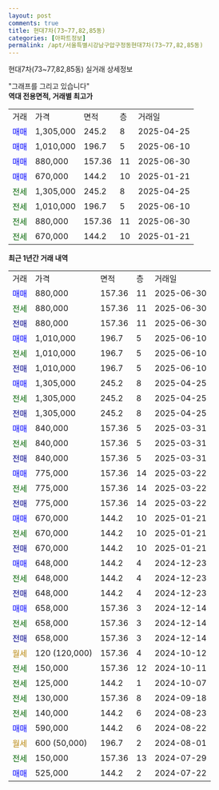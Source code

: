 ```yaml
---
layout: post
comments: true
title: 현대7차(73~77,82,85동)
categories: [아파트정보]
permalink: /apt/서울특별시강남구압구정동현대7차(73~77,82,85동)
---
```


현대7차(73~77,82,85동) 실거래 상세정보

<script type="text/javascript">
  google.charts.load('current', {'packages':['line', 'corechart']});
  google.charts.setOnLoadCallback(drawChart);

  function drawChart() {
    var data = new google.visualization.DataTable();
    data.addColumn('date', '거래일');
    data.addColumn('number', "매매");
    data.addColumn('number', "전세");
    data.addColumn('number', "전매");

    data.addRows([[new Date(Date.parse("2025-06-30")), 880000, null, null], [new Date(Date.parse("2025-06-30")), null, 880000, null], [new Date(Date.parse("2025-06-30")), null, null, 880000], [new Date(Date.parse("2025-06-10")), 1010000, null, null], [new Date(Date.parse("2025-06-10")), null, 1010000, null], [new Date(Date.parse("2025-06-10")), null, null, 1010000], [new Date(Date.parse("2025-04-25")), 1305000, null, null], [new Date(Date.parse("2025-04-25")), null, 1305000, null], [new Date(Date.parse("2025-04-25")), null, null, 1305000], [new Date(Date.parse("2025-03-31")), 840000, null, null], [new Date(Date.parse("2025-03-31")), null, 840000, null], [new Date(Date.parse("2025-03-31")), null, null, 840000], [new Date(Date.parse("2025-03-22")), 775000, null, null], [new Date(Date.parse("2025-03-22")), null, 775000, null], [new Date(Date.parse("2025-03-22")), null, null, 775000], [new Date(Date.parse("2025-01-21")), 670000, null, null], [new Date(Date.parse("2025-01-21")), null, 670000, null], [new Date(Date.parse("2025-01-21")), null, null, 670000], [new Date(Date.parse("2024-12-23")), 648000, null, null], [new Date(Date.parse("2024-12-23")), null, 648000, null], [new Date(Date.parse("2024-12-23")), null, null, 648000], [new Date(Date.parse("2024-12-14")), 658000, null, null], [new Date(Date.parse("2024-12-14")), null, 658000, null], [new Date(Date.parse("2024-12-14")), null, null, 658000], [new Date(Date.parse("2024-10-12")), null, null, null], [new Date(Date.parse("2024-10-11")), null, 150000, null], [new Date(Date.parse("2024-10-07")), null, 125000, null], [new Date(Date.parse("2024-09-18")), null, 130000, null], [new Date(Date.parse("2024-08-23")), null, 140000, null], [new Date(Date.parse("2024-08-22")), 590000, null, null], [new Date(Date.parse("2024-08-01")), null, null, null], [new Date(Date.parse("2024-07-29")), null, 150000, null], [new Date(Date.parse("2024-07-22")), 525000, null, null]]);

    var options = {
      hAxis: {
        format: 'yyyy/MM/dd'
      },    
      lineWidth: 0,
      pointsVisible: true,    
      title: '최근 1년간 유형별 실거래가 분포',
      legend: { position: 'bottom' }
    };

    var formatter = new google.visualization.NumberFormat({pattern:'###,###'} );
    formatter.format(data, 1);
    formatter.format(data, 2);
    
    setTimeout(function() {
        var chart = new google.visualization.LineChart(document.getElementById('columnchart_material'));
        chart.draw(data, (options));
        document.getElementById('loading').style.display = 'none';
    }, 200);
  }
</script>


<div id="loading" style="z-index:20; display: block; margin-left: 0px">"그래프를 그리고 있습니다"</div>
<div id="columnchart_material" style="width: 95%; margin-left: 0px; display: block"></div>
<!-- contents start -->
<b>역대 전용면적, 거래별 최고가</b>
<table class="sortable">
    <tr>
      <td>거래</td>
      <td>가격</td>
      <td>면적</td>
      <td>층</td>
      <td>거래일</td>
    </tr>
        <tr>
          <td><a style="color: blue">매매</a></td>
          <td>1,305,000</td>
          <td>245.2</td>
          <td>8</td>
          <td>2025-04-25</td>
        </tr>            <tr>
          <td><a style="color: blue">매매</a></td>
          <td>1,010,000</td>
          <td>196.7</td>
          <td>5</td>
          <td>2025-06-10</td>
        </tr>            <tr>
          <td><a style="color: blue">매매</a></td>
          <td>880,000</td>
          <td>157.36</td>
          <td>11</td>
          <td>2025-06-30</td>
        </tr>            <tr>
          <td><a style="color: blue">매매</a></td>
          <td>670,000</td>
          <td>144.2</td>
          <td>10</td>
          <td>2025-01-21</td>
        </tr>        
        <tr>
              <td><a style="color: darkgreen">전세</a></td>
              <td>1,305,000</td>
              <td>245.2</td>
              <td>8</td>
              <td>2025-04-25</td>
            </tr>            <tr>
              <td><a style="color: darkgreen">전세</a></td>
              <td>1,010,000</td>
              <td>196.7</td>
              <td>5</td>
              <td>2025-06-10</td>
            </tr>            <tr>
              <td><a style="color: darkgreen">전세</a></td>
              <td>880,000</td>
              <td>157.36</td>
              <td>11</td>
              <td>2025-06-30</td>
            </tr>            <tr>
              <td><a style="color: darkgreen">전세</a></td>
              <td>670,000</td>
              <td>144.2</td>
              <td>10</td>
              <td>2025-01-21</td>
            </tr>        
    
</table>

<b>최근 1년간 거래 내역</b>

<table class="sortable">
    <tr>
      <td>거래</td>
      <td>가격</td>
      <td>면적</td>
      <td>층</td>
      <td>거래일</td>
    </tr>
    <tr>
      <td><a style="color: blue">매매</a></td>
      <td>880,000</td>
      <td>157.36</td>
      <td>11</td>
      <td>2025-06-30</td>
    </tr>          <tr>
      <td><a style="color: darkgreen">전세</a></td>
      <td>880,000</td>
      <td>157.36</td>
      <td>11</td>
      <td>2025-06-30</td>
    </tr>          <tr>
      <td><a style="color: darkblue">전매</a></td>
      <td>880,000</td>
      <td>157.36</td>
      <td>11</td>
      <td>2025-06-30</td>
    </tr>          <tr>
      <td><a style="color: blue">매매</a></td>
      <td>1,010,000</td>
      <td>196.7</td>
      <td>5</td>
      <td>2025-06-10</td>
    </tr>          <tr>
      <td><a style="color: darkgreen">전세</a></td>
      <td>1,010,000</td>
      <td>196.7</td>
      <td>5</td>
      <td>2025-06-10</td>
    </tr>          <tr>
      <td><a style="color: darkblue">전매</a></td>
      <td>1,010,000</td>
      <td>196.7</td>
      <td>5</td>
      <td>2025-06-10</td>
    </tr>          <tr>
      <td><a style="color: blue">매매</a></td>
      <td>1,305,000</td>
      <td>245.2</td>
      <td>8</td>
      <td>2025-04-25</td>
    </tr>          <tr>
      <td><a style="color: darkgreen">전세</a></td>
      <td>1,305,000</td>
      <td>245.2</td>
      <td>8</td>
      <td>2025-04-25</td>
    </tr>          <tr>
      <td><a style="color: darkblue">전매</a></td>
      <td>1,305,000</td>
      <td>245.2</td>
      <td>8</td>
      <td>2025-04-25</td>
    </tr>          <tr>
      <td><a style="color: blue">매매</a></td>
      <td>840,000</td>
      <td>157.36</td>
      <td>5</td>
      <td>2025-03-31</td>
    </tr>          <tr>
      <td><a style="color: darkgreen">전세</a></td>
      <td>840,000</td>
      <td>157.36</td>
      <td>5</td>
      <td>2025-03-31</td>
    </tr>          <tr>
      <td><a style="color: darkblue">전매</a></td>
      <td>840,000</td>
      <td>157.36</td>
      <td>5</td>
      <td>2025-03-31</td>
    </tr>          <tr>
      <td><a style="color: blue">매매</a></td>
      <td>775,000</td>
      <td>157.36</td>
      <td>14</td>
      <td>2025-03-22</td>
    </tr>          <tr>
      <td><a style="color: darkgreen">전세</a></td>
      <td>775,000</td>
      <td>157.36</td>
      <td>14</td>
      <td>2025-03-22</td>
    </tr>          <tr>
      <td><a style="color: darkblue">전매</a></td>
      <td>775,000</td>
      <td>157.36</td>
      <td>14</td>
      <td>2025-03-22</td>
    </tr>          <tr>
      <td><a style="color: blue">매매</a></td>
      <td>670,000</td>
      <td>144.2</td>
      <td>10</td>
      <td>2025-01-21</td>
    </tr>          <tr>
      <td><a style="color: darkgreen">전세</a></td>
      <td>670,000</td>
      <td>144.2</td>
      <td>10</td>
      <td>2025-01-21</td>
    </tr>          <tr>
      <td><a style="color: darkblue">전매</a></td>
      <td>670,000</td>
      <td>144.2</td>
      <td>10</td>
      <td>2025-01-21</td>
    </tr>          <tr>
      <td><a style="color: blue">매매</a></td>
      <td>648,000</td>
      <td>144.2</td>
      <td>4</td>
      <td>2024-12-23</td>
    </tr>          <tr>
      <td><a style="color: darkgreen">전세</a></td>
      <td>648,000</td>
      <td>144.2</td>
      <td>4</td>
      <td>2024-12-23</td>
    </tr>          <tr>
      <td><a style="color: darkblue">전매</a></td>
      <td>648,000</td>
      <td>144.2</td>
      <td>4</td>
      <td>2024-12-23</td>
    </tr>          <tr>
      <td><a style="color: blue">매매</a></td>
      <td>658,000</td>
      <td>157.36</td>
      <td>3</td>
      <td>2024-12-14</td>
    </tr>          <tr>
      <td><a style="color: darkgreen">전세</a></td>
      <td>658,000</td>
      <td>157.36</td>
      <td>3</td>
      <td>2024-12-14</td>
    </tr>          <tr>
      <td><a style="color: darkblue">전매</a></td>
      <td>658,000</td>
      <td>157.36</td>
      <td>3</td>
      <td>2024-12-14</td>
    </tr>          <tr>
      <td><a style="color: darkgoldenrod">월세</a></td>
      <td>120 (120,000)</td>
      <td>157.36</td>
      <td>4</td>
      <td>2024-10-12</td>
    </tr>          <tr>
      <td><a style="color: darkgreen">전세</a></td>
      <td>150,000</td>
      <td>157.36</td>
      <td>12</td>
      <td>2024-10-11</td>
    </tr>          <tr>
      <td><a style="color: darkgreen">전세</a></td>
      <td>125,000</td>
      <td>144.2</td>
      <td>1</td>
      <td>2024-10-07</td>
    </tr>          <tr>
      <td><a style="color: darkgreen">전세</a></td>
      <td>130,000</td>
      <td>157.36</td>
      <td>8</td>
      <td>2024-09-18</td>
    </tr>          <tr>
      <td><a style="color: darkgreen">전세</a></td>
      <td>140,000</td>
      <td>144.2</td>
      <td>6</td>
      <td>2024-08-23</td>
    </tr>          <tr>
      <td><a style="color: blue">매매</a></td>
      <td>590,000</td>
      <td>144.2</td>
      <td>6</td>
      <td>2024-08-22</td>
    </tr>          <tr>
      <td><a style="color: darkgoldenrod">월세</a></td>
      <td>600 (50,000)</td>
      <td>196.7</td>
      <td>2</td>
      <td>2024-08-01</td>
    </tr>          <tr>
      <td><a style="color: darkgreen">전세</a></td>
      <td>150,000</td>
      <td>157.36</td>
      <td>13</td>
      <td>2024-07-29</td>
    </tr>          <tr>
      <td><a style="color: blue">매매</a></td>
      <td>525,000</td>
      <td>144.2</td>
      <td>2</td>
      <td>2024-07-22</td>
    </tr>      </table>
<!-- contents end -->    

